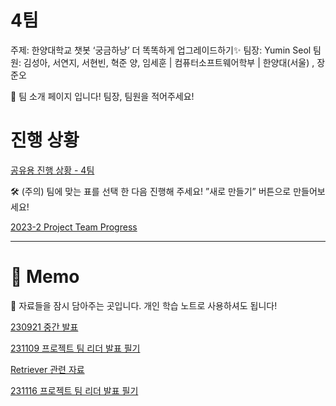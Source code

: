 # 4팀

주제: 한양대학교 챗봇 ‘궁금하냥’ 더 똑똑하게 업그레이드하기✨
팀장: Yumin Seol
팀원: 김성아, 서연지, 서현빈, 혁준 양, 임세훈 | 컴퓨터소프트웨어학부 | 한양대(서울) ­, 장준오 ­

<aside>
👥 팀 소개 페이지 입니다!
팀장, 팀원을 적어주세요!

</aside>

# 진행 상황

[공유용 진행 상황 - 4팀](4%E1%84%90%E1%85%B5%E1%86%B7%209e8ce5ba7ff54781b66b9c01fba3a6c6/%E1%84%80%E1%85%A9%E1%86%BC%E1%84%8B%E1%85%B2%E1%84%8B%E1%85%AD%E1%86%BC%20%E1%84%8C%E1%85%B5%E1%86%AB%E1%84%92%E1%85%A2%E1%86%BC%20%E1%84%89%E1%85%A1%E1%86%BC%E1%84%92%E1%85%AA%E1%86%BC%20-%204%E1%84%90%E1%85%B5%E1%86%B7%209a9c4b7bba834d9b8611483168a685e8.csv)

<aside>
🛠️ (주의) 팀에 맞는 표를 선택 한 다음 진행해 주세요! 
”새로 만들기” 버튼으로 만들어보세요!

</aside>

[2023-2 Project Team Progress](4%E1%84%90%E1%85%B5%E1%86%B7%209e8ce5ba7ff54781b66b9c01fba3a6c6/2023-2%20Project%20Team%20Progress%20f29777c7ea634bac8cdc4d63d8e4ebe7.csv)

---

# 📝 Memo

<aside>
📁 자료들을 잠시 담아주는 곳입니다.
개인 학습 노트로 사용하셔도 됩니다!

</aside>

[230921 중간 발표](4%E1%84%90%E1%85%B5%E1%86%B7%209e8ce5ba7ff54781b66b9c01fba3a6c6/230921%20%E1%84%8C%E1%85%AE%E1%86%BC%E1%84%80%E1%85%A1%E1%86%AB%20%E1%84%87%E1%85%A1%E1%86%AF%E1%84%91%E1%85%AD%20e0efdb5c40de4772937c93e5f9c8e9a9.md)

[231109 프로젝트 팀 리더 발표 필기](4%E1%84%90%E1%85%B5%E1%86%B7%209e8ce5ba7ff54781b66b9c01fba3a6c6/231109%20%E1%84%91%E1%85%B3%E1%84%85%E1%85%A9%E1%84%8C%E1%85%A6%E1%86%A8%E1%84%90%E1%85%B3%20%E1%84%90%E1%85%B5%E1%86%B7%20%E1%84%85%E1%85%B5%E1%84%83%E1%85%A5%20%E1%84%87%E1%85%A1%E1%86%AF%E1%84%91%E1%85%AD%20%E1%84%91%E1%85%B5%E1%86%AF%E1%84%80%E1%85%B5%20a49d87f7f0a64fc38809f5e56784499e.md)

[Retriever 관련 자료](4%E1%84%90%E1%85%B5%E1%86%B7%209e8ce5ba7ff54781b66b9c01fba3a6c6/Retriever%20%E1%84%80%E1%85%AA%E1%86%AB%E1%84%85%E1%85%A7%E1%86%AB%20%E1%84%8C%E1%85%A1%E1%84%85%E1%85%AD%200c7ea230f91c45ee8d994817797b9fd9.md)

[231116 프로젝트 팀 리더 발표 필기](4%E1%84%90%E1%85%B5%E1%86%B7%209e8ce5ba7ff54781b66b9c01fba3a6c6/231116%20%E1%84%91%E1%85%B3%E1%84%85%E1%85%A9%E1%84%8C%E1%85%A6%E1%86%A8%E1%84%90%E1%85%B3%20%E1%84%90%E1%85%B5%E1%86%B7%20%E1%84%85%E1%85%B5%E1%84%83%E1%85%A5%20%E1%84%87%E1%85%A1%E1%86%AF%E1%84%91%E1%85%AD%20%E1%84%91%E1%85%B5%E1%86%AF%E1%84%80%E1%85%B5%205cb78f1198c849ae9cadfd3ee17938d4.md)